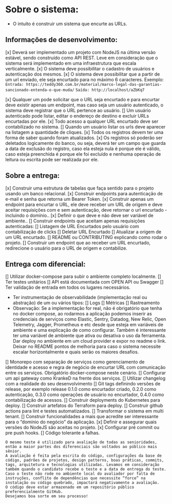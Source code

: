 # Sobre o sistema:

- O intuito é construir um sistema que encurte as URLs.

## Informações de desenvolvimento:

[x] Deverá ser implementado um projeto com NodeJS na última versão estável, sendo construído como API REST. Leve em consideração que o sistema será implementado em uma infraestrutura que escala verticalmente.
[x] O sistema deve possibilitar o cadastro de usuários e autenticação dos mesmos.
[x] O sistema deve possibilitar que a partir de um url enviado, ele seja encurtado para no máximo 6 caracteres. Exemplo:
`Entrada: https://teddy360.com.br/material/marco-legal-das-garantias-sancionado-entenda-o-que-muda/`
`Saída: http://localhost/aZbKq7`

[x] Qualquer um pode solicitar que o URL seja encurtado e para encurtar deve existir apenas um endpoint, mas caso seja um usuário autenticado, o sistema deve registrar que o URL pertence ao usuário.
[] Um usuário autenticado pode listar, editar o endereço de destino e excluir URLs encurtadas por ele.
[x] Todo acesso a qualquer URL encurtado deve ser contabilizado no sistema.
[] Quando um usuário listar os urls deve aparecer na listagem a quantidade de cliques.
[x] Todos os registros devem ter uma forma de saber quando foram atualizados.
[x] Os registros só poderão ser deletados logicamente do banco, ou seja, deverá ter um campo que guarda a data de exclusão do registro, caso ela esteja nula é porque ele é válido, caso esteja preenchida é porque ele foi excluído e nenhuma operação de leitura ou escrita pode ser realizada por ele.

## Sobre a entrega:

[x] Construir uma estrutura de tabelas que faça sentido para o projeto usando um banco relacional.
[x] Construir endpoints para autenticação de e-mail e senha que retorna um Bearer Token.
[x] Construir apenas um endpoint para encurtar o URL, ele deve receber um URL de origem e deve aceitar requisições com e sem autenticação, deve retornar o url encurtado - incluindo o domínio..
[x] Definir o que deve e não deve ser variável de ambiente..
[] Construir endpoints que aceitam apenas requisições autenticadas:
[] Listagem de URL Encurtados pelo usuário com contabilização de clicks
[] Deletar URL Encurtado
[] Atualizar a origem de um URL encurtado.
[] README ou CONTRIBUTING explicando como rodar o projeto.
[] Construir um endpoint que ao receber um URL encurtado, redirecione o usuário para o URL de origem e contabilize.

## Entrega com diferencial:

[] Utilizar docker-compose para subir o ambiente completo localmente.
[] Ter testes unitários
[] API está documentada com OPEN API ou Swagger
[] Ter validação de entrada em todos os lugares necessários.

- Ter instrumentação de observabilidade (implementação real ou abstração) de um ou vários tipos:
  [] Logs
  [] Métricas
  [] Rastreamento
- Observação: Se a implementação for real, não é obrigatório que tenha no docker compose, ao rodarmos a aplicação podemos inserir as credenciais de serviços como Elastic, Sentry, Datadog, New Relic, Open Telemetry, Jagger, Prometheus e etc desde que esteja em variáveis de ambiente e uma explicação de como configurar. Também é interessante ter uma variável de ambiente que ativa ou desativa o uso da ferramenta.
  Dar deploy no ambiente em um cloud provider e expor no readme o link.
  Deixar no README pontos de melhoria para caso o sistema necessite escalar horizontalmente e quais serão os maiores desafios.

[] Monorepo com separação de serviços como gerenciamento de identidade e acesso e regra de negócio de encurtar URL com comunicação entre os serviços. Obrigatório docker-compose neste cenário.
[] Configurar um api gateway como KrankeD na frente dos serviços.
[] Utilizar changelog com a realidade do seu desenvolvimento
[] Git tags definindo versões de release, por exemplo release 0.1.0 como encurtador criado, 0.2.0 como autenticação, 0.3.0 como operações de usuário no encurtador, 0.4.0 como contabilização de acessos.
[] Construir deployments do Kubernetes para deploy.
[] Construir artefatos do Terraform para deploy.
[] Construir github actions para lint e testes automatizados.
[] Transformar o sistema em multi tenant.
[] Construir funcionalidades a mais que acredite ser interessante para o “domínio do negócio” da aplicação.
[x] Definir e assegurar quais versões do NodeJS são aceitas no projeto.
[x] Configurar pré commit ou pre push hooks.
[] Código tolerante a falhas.

```
O mesmo teste é utilizado para avaliação de todas as senioridades, então a maior partes dos diferenciais são voltados ao público mais sênior.
A avaliação é feita pela escrita do código, configurações da base de código, padrões de projetos, design patterns, boas práticas, commits, tags, arquitetura e tecnologias utilizadas. Levamos em consideração também quando o candidato recebe o teste e a data de entrega do teste.
Caso o teste não rode no ambiente local do avaliador por falta de instruções, conflito de dependências que necessite “force” na instalação ou código quebrado, impactará negativamente a avaliação.
O código deve estar armazenado em um repositório público preferencialmente GitHub.
Desejamos boa sorte em seu processo!
```

```

```
